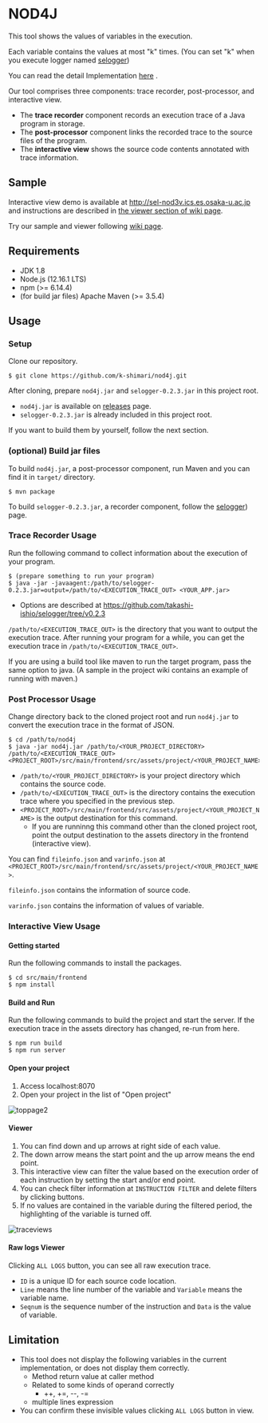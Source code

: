 # NOD4J
This tool shows the values of variables in the execution.

Each variable contains the values at most "k" times. (You can set "k" when you execute logger named [selogger](https://github.com/takashi-ishio/selogger/tree/v0.2.3))

You can read the detail Implementation [here](http://sel.ist.osaka-u.ac.jp/lab-db/betuzuri/archive/1172/1172.pdf) .

Our tool comprises three components: trace recorder, post-processor, and interactive view. 

  * The **trace recorder** component records an execution trace of a Java program in storage. 
  * The **post-processor** component links the recorded trace to the source files of the program. 
  * The **interactive view** shows the source code contents annotated with trace information. 

## Sample

Interactive view demo is available at http://sel-nod3v.ics.es.osaka-u.ac.jp and
instructions are described in [the viewer section of wiki page](https://github.com/k-shimari/nod4j/wiki/Try-our-viewer-in-a-debugging-sample#viewer).

Try our sample and viewer following [wiki page](https://github.com/k-shimari/nod4j/wiki/Try-our-viewer-in-a-debugging-sample).

## Requirements
* JDK 1.8
* Node.js (12.16.1 LTS)
* npm (>= 6.14.4)
* (for build jar files) Apache Maven (>= 3.5.4)

## Usage
### Setup 
Clone our repository.

```
$ git clone https://github.com/k-shimari/nod4j.git
```

After cloning, prepare `nod4j.jar` and `selogger-0.2.3.jar` in this project root.

* `nod4j.jar` is available on [releases](https://github.com/k-shimari/nod4j/releases) page.
* `selogger-0.2.3.jar` is already included in this project root.

If you want to build them by yourself, follow the next section.

### (optional) Build jar files

To build `nod4j.jar`, a post-processor component, run Maven and you can find it in `target/` directory.
```
$ mvn package
```

To build `selogger-0.2.3.jar`, a recorder component, follow the [selogger](https://github.com/takashi-ishio/selogger/tree/v0.2.3)) page.

### Trace Recorder Usage

Run the following command to collect information about the execution of your program.

```
$ (prepare something to run your program)
$ java -jar -javaagent:/path/to/selogger-0.2.3.jar=output=/path/to/<EXECUTION_TRACE_OUT> <YOUR_APP.jar>
```

 *  Options are described at https://github.com/takashi-ishio/selogger/tree/v0.2.3

`/path/to/<EXECUTION_TRACE_OUT>` is the directory that you want to output the execution trace.
After running your program for a while, you can get the execution trace in `/path/to/<EXECUTION_TRACE_OUT>`.

If you are using a build tool like maven to run the target program, pass the same option to java.
(A sample in the project wiki contains an example of running with maven.)

### Post Processor Usage

Change directory back to the cloned project root and run `nod4j.jar` to convert the execution trace in the format of JSON.

```
$ cd /path/to/nod4j
$ java -jar nod4j.jar /path/to/<YOUR_PROJECT_DIRECTORY> /path/to/<EXECUTION_TRACE_OUT> <PROJECT_ROOT>/src/main/frontend/src/assets/project/<YOUR_PROJECT_NAME>
```
  * `/path/to/<YOUR_PROJECT_DIRECTORY>` is your project directory which contains the source code.
  * `/path/to/<EXECUTION_TRACE_OUT>` is the directory contains the execution trace where you specified in the previous step.
  * `<PROJECT_ROOT>/src/main/frontend/src/assets/project/<YOUR_PROJECT_NAME>` is the output destination for this command.
    * If you are runninng this command other than the cloned project root, point the output destination to the assets directory in the frontend (interactive view).


You can find `fileinfo.json` and `varinfo.json` at `<PROJECT_ROOT>/src/main/frontend/src/assets/project/<YOUR_PROJECT_NAME>`.

`fileinfo.json` contains the information of source code.

`varinfo.json` contains the information of values of variable.

### Interactive View Usage

#### Getting started

Run the following commands to install the packages.
```
$ cd src/main/frontend
$ npm install
```

#### Build and Run
Run the following commands to build the project and start the server.
If the execution trace in the assets directory has changed, re-run from here.
```
$ npm run build
$ npm run server
```

#### Open your project
1. Access localhost:8070
1. Open your project in the list of "Open project"

![toppage2](https://user-images.githubusercontent.com/31942441/98491528-79370180-2278-11eb-840f-e3a13d6d7661.png)

#### Viewer 
1. You can find down and up arrows at right side of each value.
1. The down arrow means the start point and the up arrow means the end point.
1. This interactive view can filter the value based on the execution order of each instruction by setting the start and/or end point.
1. You can check filter information at `INSTRUCTION FILTER` and delete filters by clicking buttons.
1. If no values are contained in the variable during the filtered period, the highlighting of the variable is turned off.

![traceviews](https://user-images.githubusercontent.com/31942441/78317041-2c7da080-759c-11ea-8d27-13e6cf4fb998.png)

#### Raw logs Viewer 
Clicking `ALL LOGS` button, you can see all raw execution trace.
  * `ID` is a unique ID for each source code location.
  * `Line` means the line number of the variable and `Variable` means the variable name.
  * `Seqnum` is the sequence number of the instruction and `Data` is the value of variable.

## Limitation
  * This tool does not display the following variables in the current implementation, or does not display them correctly.
    * Method return value at caller method
    * Related to some kinds of operand correctly
      * ++, +=, --, -=
    * multiple lines expression 
  * You can confirm these invisible values clicking `ALL LOGS` button in view.
